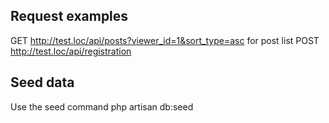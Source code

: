 ## Request examples
GET http://test.loc/api/posts?viewer_id=1&sort_type=asc for post list
POST http://test.loc/api/registration 

## Seed data
Use the seed command php artisan db:seed

